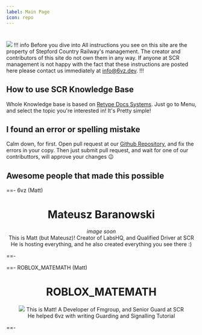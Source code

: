 ```yaml
---
label: Main Page
icon: repo
---
```

# 
![](https://media.discordapp.net/attachments/945042950369452042/977266309765140550/madeitfuckingcool.png?width=1125&height=633)
!!! info Before you dive into
All instructions you see on this site are the property of Stepford Country Railway's management. The creator and contributors of this site do not own them in any way. If anyone at SCR management is not happy with the fact that these instructions are posted here please contact us immediately at info@6vz.dev.
!!!
## How to use SCR Knowledge Base
Whole Knowledge base is based on [Retype Docs Systems](https://retype.app). Just go to Menu, and select the topic you're interested in! It's Pretty simple!
## I found an error or spelling mistake
Calm down, for first. Open pull request at our [Github Repository](https://github.com/6vz/scr), and fix the errors in your copy. Then just submit pull request, and wait for one of our contributtors, will approve your changes :wink:
## Awesome people that made this possible
==- 6vz (Matt)

<center>

# Mateusz Baranowski
*image soon*
<br>
This is Matt (but Mateusz)! Creator of LabsHQ, and Qualified Driver at SCR<br>He is hosting everything, and he also created everything you see there :)
</center>

==-

==- ROBLOX_MATEMATH (Matt)

<center>

# ROBLOX_MATEMATH
![](https://cdn.discordapp.com/attachments/945042950369452042/977268892449771570/robloxmatt-modified.png)
This is Matt! A Developer of Fmgroup, and Senior Guard at SCR<br>He helped 6vz with writing Guarding and Signalling Tutorial

</center>


==-